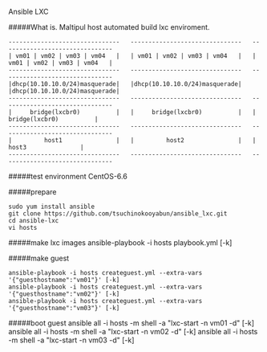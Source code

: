 
Ansible LXC

#####What is.
Maltipul host automated build lxc enviroment.

	-------------------------------   -------------------------------   -------------------------------
	| vm01 | vm02 | vm03 | vm04   |   | vm01 | vm02 | vm03 | vm04   |   | vm01 | vm02 | vm03 | vm04   |
	-------------------------------   -------------------------------   -------------------------------
	|dhcp(10.10.10.0/24)masquerade|   |dhcp(10.10.10.0/24)masquerade|   |dhcp(10.10.10.0/24)masquerade|
	-------------------------------   -------------------------------   -------------------------------
	|     bridge(lxcbr0)          |   |     bridge(lxcbr0)          |   |     bridge(lxcbr0)          |
	-------------------------------   -------------------------------   -------------------------------
	|         host1               |   |         host2               |   |         host3               |
	-------------------------------   -------------------------------   -------------------------------


#####test environment
CentOS-6.6

#####prepare

	sudo yum install ansible
	git clone https://github.com/tsuchinokooyabun/ansible_lxc.git
	cd ansible-lxc
	vi hosts

#####make lxc images
	ansible-playbook -i hosts playbook.yml [-k]

#####make guest

	ansible-playbook -i hosts createguest.yml --extra-vars '{"guesthostname":"vm01"}' [-k]
	ansible-playbook -i hosts createguest.yml --extra-vars '{"guesthostname":"vm02"}' [-k]
	ansible-playbook -i hosts createguest.yml --extra-vars '{"guesthostname":"vm03"}' [-k]

#####boot guest
	ansible all -i hosts -m shell -a "lxc-start -n vm01 -d" [-k]
	ansible all -i hosts -m shell -a "lxc-start -n vm02 -d" [-k]
	ansible all -i hosts -m shell -a "lxc-start -n vm03 -d" [-k]
